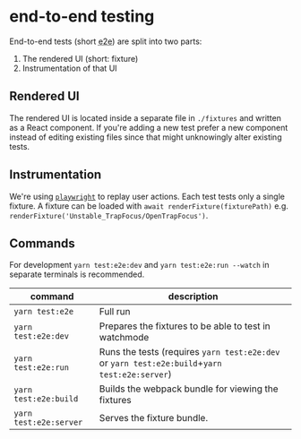 # end-to-end testing

End-to-end tests (short <abbr title="end-to-end">e2e</abbr>) are split into two parts:

1. The rendered UI (short: fixture)
2. Instrumentation of that UI

## Rendered UI

The rendered UI is located inside a separate file in `./fixtures` and written as a React component.
If you're adding a new test prefer a new component instead of editing existing files since that might unknowingly alter existing tests.

## Instrumentation

We're using [`playwright`](https://playwright.dev) to replay user actions.
Each test tests only a single fixture.
A fixture can be loaded with `await renderFixture(fixturePath)` e.g. `renderFixture('Unstable_TrapFocus/OpenTrapFocus')`.

## Commands

For development `yarn test:e2e:dev` and `yarn test:e2e:run --watch` in separate terminals is recommended.

| command                | description                                                                                   |
| ---------------------- | --------------------------------------------------------------------------------------------- |
| `yarn test:e2e`        | Full run                                                                                      |
| `yarn test:e2e:dev`    | Prepares the fixtures to be able to test in watchmode                                         |
| `yarn test:e2e:run`    | Runs the tests (requires `yarn test:e2e:dev` or `yarn test:e2e:build`+`yarn test:e2e:server`) |
| `yarn test:e2e:build`  | Builds the webpack bundle for viewing the fixtures                                            |
| `yarn test:e2e:server` | Serves the fixture bundle.                                                                    |
